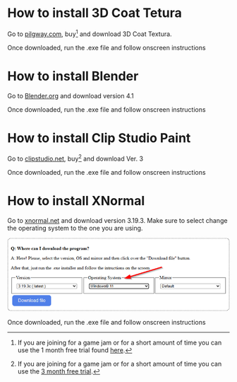 


# How to install 3D Coat Tetura

Go to [pilgway.com](https://pilgway.com/products/product-buy/3dcoattextura), buy[^1] and download 3D Coat Textura.

Once downloaded, run the .exe file and follow onscreen instructions

[^1]: If you are joining for a game jam or for a short amount of time you can use the 1 month free trial found [here](https://pilgway.com/download/3dcoattextura).

# How to install Blender

Go to [Blender.org](https://www.blender.org/download/releases/4-1/) and download version 4.1

Once downloaded, run the .exe file and follow onscreen instructions


# How to install Clip Studio Paint

Go to [clipstudio.net](https://www.clipstudio.net/en/), buy[^5] and download Ver. 3

Once downloaded, run the .exe file and follow onscreen instructions

[^5]: If you are joining for a game jam or for a short amount of time you can use the [3 month free trial](https://www.clipstudio.net/en/purchase/trial/?shortlink=4eswztj3&pid=Trial_en&af_xp=custom&source_caller=ui).

# How to install XNormal

Go to [xnormal.net](https://xnormal.net/) and download version 3.19.3. Make sure to select change the operating system to the one you are using.

![xNormal Download page](./Images/xNormal_Web_Capture.png)

Once downloaded, run the .exe file and follow onscreen instructions